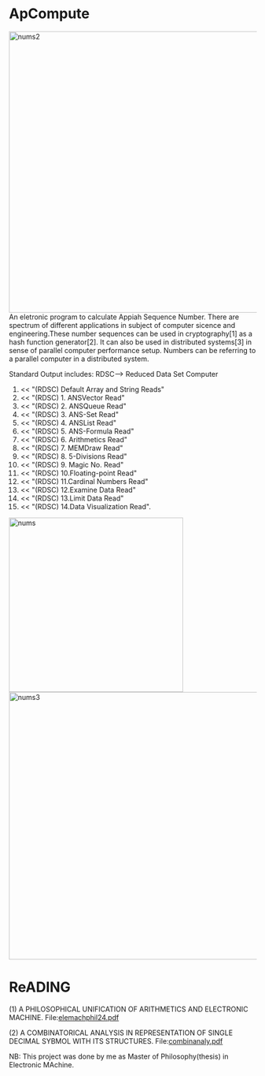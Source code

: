# ApCompute
<img width="571" alt="nums2" src="https://user-images.githubusercontent.com/533199/173875625-270fb752-9232-4321-bcde-30936419f039.png">
An eletronic program to calculate Appiah Sequence Number. There are spectrum of different applications in subject of computer sicence and engineering.These number sequences can be used in cryptography[1] as a hash function generator[2]. It can also be used in distributed systems[3] in sense of parallel computer performance setup. Numbers can be referring to a parallel computer in a distributed system. 

Standard Output includes: RDSC--> Reduced Data Set Computer
 1. << "(RDSC) Default Array and String Reads" 
 2. << "(RDSC) 1. ANSVector Read" 
 3. << "(RDSC) 2. ANSQueue  Read"
 4. << "(RDSC) 3. ANS-Set   Read" 
 5. << "(RDSC) 4. ANSList   Read" 
 6. << "(RDSC) 5. ANS-Formula   Read" 
 7. << "(RDSC) 6. Arithmetics   Read" 
 8. << "(RDSC) 7. MEMDraw   Read" 
 9. << "(RDSC) 8. 5-Divisions   Read" 
10. << "(RDSC) 9. Magic No. Read" 
11. << "(RDSC) 10.Floating-point Read" 
12. << "(RDSC) 11.Cardinal Numbers Read" 
13. << "(RDSC) 12.Examine Data Read" 
14. << "(RDSC) 13.Limit Data Read"
15. << "(RDSC) 14.Data Visualization Read".


<img width="354" alt="nums" src="https://user-images.githubusercontent.com/533199/173875006-2ac240f8-ba9e-4943-929f-d5c5c978b881.png">
<img width="543" alt="nums3" src="https://user-images.githubusercontent.com/533199/173875733-f7c77f23-58ac-4037-a00d-615529d9d587.png">


ReADING
==============

(1) A PHILOSOPHICAL UNIFICATION OF ARITHMETICS AND ELECTRONIC MACHINE.  File:[elemachphil24.pdf](https://github.com/fanhubgt/ApCompute/files/8911270/elemachphil24.pdf)

(2) A COMBINATORICAL ANALYSIS IN REPRESENTATION OF SINGLE DECIMAL SYBMOL WITH ITS STRUCTURES. File:[combinanaly.pdf](https://github.com/fanhubgt/ApCompute/files/8911275/combinanaly.pdf)

NB: This project was done by me as Master of Philosophy(thesis) in Electronic MAchine.
